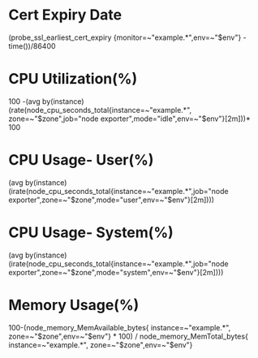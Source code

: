 # Cert Expiry Date
(probe_ssl_earliest_cert_expiry {monitor=~"example.*",env=~"$env"} -time())/86400 

# CPU Utilization(%)
100 -(avg by(instance) (rate(node_cpu_seconds_total{instance=~"example.*", zone=~"$zone",job="node exporter",mode="idle",env=~"$env"}[2m]))* 100

# CPU Usage- User(%)
(avg by(instance) (irate(node_cpu_seconds_total{instance=~"example.*",job="node exporter",zone=~"$zone",mode="user",env=~"$env"}[2m])))

# CPU Usage- System(%)
(avg by(instance) (irate(node_cpu_seconds_total{instance=~"example.*",job="node exporter",zone=~"$zone",mode="system",env=~"$env"}[2m])))

# Memory Usage(%)
100-(node_memory_MemAvailable_bytes{ instance=~"example.*", zone=~"$zone",env=~"$env"} * 100) / node_memory_MemTotal_bytes{ instance=~"example.*", zone=~"$zone",env=~"$env"}

